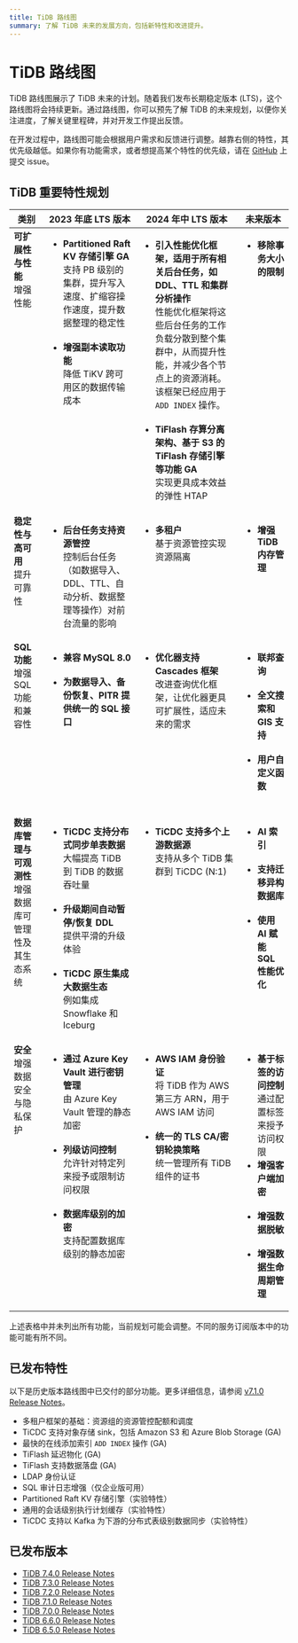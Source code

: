```yaml
---
title: TiDB 路线图
summary: 了解 TiDB 未来的发展方向，包括新特性和改进提升。
---
```


# TiDB 路线图

TiDB 路线图展示了 TiDB 未来的计划。随着我们发布长期稳定版本 (LTS)，这个路线图将会持续更新。通过路线图，你可以预先了解 TiDB 的未来规划，以便你关注进度，了解关键里程碑，并对开发工作提出反馈。

在开发过程中，路线图可能会根据用户需求和反馈进行调整。越靠右侧的特性，其优先级越低。如果你有功能需求，或者想提高某个特性的优先级，请在 [GitHub](https://github.com/pingcap/tidb/issues) 上提交 issue。

## TiDB 重要特性规划

<table>
  <thead>
    <tr>
      <th>类别</th>
      <th>2023 年底 LTS 版本</th>
      <th>2024 年中 LTS 版本</th>
      <th>未来版本</th>
    </tr>
  </thead>
  <tbody valign="top">
    <tr>
      <td>
        <b>可扩展性与性能</b><br />增强性能
      </td>
      <td>
        <ul>
          <li>
            <b>Partitioned Raft KV 存储引擎 GA</b><br />支持 PB 级别的集群，提升写入速度、扩缩容操作速度，提升数据整理的稳定性
          </li>
          <br />
          <li>
            <b>增强副本读取功能</b><br />降低 TiKV 跨可用区的数据传输成本
          </li>
          <br />
        </ul>
      </td>
      <td>
        <ul>
          <li>
            <b>引入性能优化框架，适用于所有相关后台任务，如 DDL、TTL 和集群分析操作</b><br />
            性能优化框架将这些后台任务的工作负载分散到整个集群中，从而提升性能，并减少各个节点上的资源消耗。该框架已经应用于 <code>ADD INDEX</code> 操作。
          </li>
          <br />
          <li>
            <b>TiFlash 存算分离架构、基于 S3 的 TiFlash 存储引擎等功能 GA</b><br />
            实现更具成本效益的弹性 HTAP
          </li>
        </ul>
      </td>
      <td>
        <ul>
          <li>
            <b>移除事务大小的限制</b>
          </li>
        </ul>
      </td>
    </tr>
    <tr>
      <td>
        <b>稳定性与高可用</b>
        <br />提升可靠性
      </td>
      <td>
        <ul>
          <li>
            <b>后台任务支持资源管控</b><br />
            控制后台任务（如数据导入、DDL、TTL、自动分析、数据整理等操作）对前台流量的影响
          </li>
        </ul>
      </td>
      <td>
        <ul>
          <li>
            <b>多租户</b>
            <br />基于资源管控实现资源隔离
          </li>
        </ul>
      </td>
      <td>
        <ul>
          <li>
            <b>增强 TiDB 内存管理</b>
          </li>
        </ul>
      </td>
    </tr>
    <tr>
      <td>
        <b>SQL 功能</b>
        <br />增强 SQL 功能和兼容性
      </td>
      <td>
        <ul>
          <li>
            <b>兼容 MySQL 8.0</b>
          </li>
          <br />
          <li>
            <b>为数据导入、备份恢复、PITR 提供统一的 SQL 接口</b>
          </li>
        </ul>
      </td>
      <td>
        <ul>
          <li>
            <b>优化器支持 Cascades 框架</b>
            <br />改进查询优化框架，让优化器更具可扩展性，适应未来的需求
          </li>
          <br />
        </ul>
      </td>
      <td>
        <ul>
          <li>
            <b>联邦查询</b>
          </li>
          <br />
          <li>
            <b>全文搜索和 GIS 支持</b>
          </li>
          <br />
          <li>
            <b>用户自定义函数</b>
          </li>
          <br />
        </ul>
      </td>
    </tr>
    <tr>
      <td>
        <b>数据库管理与可观测性</b>
        <br />增强数据库可管理性及其生态系统
      </td>
      <td>
        <ul>
          <li>
            <b>TiCDC 支持分布式同步单表数据</b>
            <br />大幅提高 TiDB 到 TiDB 的数据吞吐量
          </li>
          <br />
          <li>
            <b>升级期间自动暂停/恢复 DDL</b>
            <br />提供平滑的升级体验
          </li>
          <br />
          <li>
            <b>TiCDC 原生集成大数据生态</b>
            <br />例如集成 Snowflake 和 Iceburg
          </li>
        </ul>
      </td>
      <td>
        <ul>
          <li>
            <b>TiCDC 支持多个上游数据源</b>
            <br />支持从多个 TiDB 集群到 TiCDC (N:1)
          </li>
        </ul>
      </td>
      <td>
        <ul>
          <li>
            <b>AI 索引</b>
          </li>
          <br />
          <li>
            <b>支持迁移异构数据库</b>
          </li>
          <br />
          <li>
            <b>使用 AI 赋能 SQL 性能优化</b>
          </li>
        </ul>
      </td>
    </tr>
    <tr>
      <td>
        <b>安全</b>
        <br />增强数据安全与隐私保护
      </td>
      <td>
        <ul>
          <li>
            <b>通过 Azure Key Vault 进行密钥管理</b>
            <br />由 Azure Key Vault 管理的静态加密
          </li>
          <br />
          <li>
            <b>列级访问控制</b>
            <br />允许针对特定列来授予或限制访问权限
          </li>
          <br />
          <li>
            <b>数据库级别的加密</b>
            <br />支持配置数据库级别的静态加密
          </li>
        </ul>
      </td>
      <td>
        <ul>
          <li>
            <b>AWS IAM 身份验证</b>
            <br />将 TiDB 作为 AWS 第三方 ARN，用于 AWS IAM 访问
          </li>
          <br />
          <li>
            <b>统一的 TLS CA/密钥轮换策略</b>
            <br />统一管理所有 TiDB 组件的证书
          </li>
        </ul>
      </td>
      <td>
        <ul>
          <li>
            <b>基于标签的访问控制</b>
            <br />通过配置标签来授予访问权限
          </li>
          <li>
            <b>增强客户端加密</b>
          </li>
          <br />
          <li>
            <b>增强数据脱敏</b>
          </li>
          <br />
          <li>
            <b>增强数据生命周期管理</b>
          </li>
        </ul>
      </td>
    </tr>
  </tbody>
</table>

上述表格中并未列出所有功能，当前规划可能会调整。不同的服务订阅版本中的功能可能有所不同。

## 已发布特性

以下是历史版本路线图中已交付的部分功能。更多详细信息，请参阅 [v7.1.0 Release Notes](/releases/release-7.1.0.md)。

- 多租户框架的基础：资源组的资源管控配额和调度
- TiCDC 支持对象存储 sink，包括 Amazon S3 和 Azure Blob Storage (GA)
- 最快的在线添加索引 `ADD INDEX` 操作 (GA)
- TiFlash 延迟物化 (GA)
- TiFlash 支持数据落盘 (GA)
- LDAP 身份认证
- SQL 审计日志增强（仅企业版可用）
- Partitioned Raft KV 存储引擎（实验特性）
- 通用的会话级别执行计划缓存（实验特性）
- TiCDC 支持以 Kafka 为下游的分布式表级别数据同步（实验特性）

## 已发布版本

- [TiDB 7.4.0 Release Notes](/releases/release-7.4.0.md)
- [TiDB 7.3.0 Release Notes](/releases/release-7.3.0.md)
- [TiDB 7.2.0 Release Notes](/releases/release-7.2.0.md)
- [TiDB 7.1.0 Release Notes](/releases/release-7.1.0.md)
- [TiDB 7.0.0 Release Notes](/releases/release-7.0.0.md)
- [TiDB 6.6.0 Release Notes](/releases/release-6.6.0.md)
- [TiDB 6.5.0 Release Notes](/releases/release-6.5.0.md)
